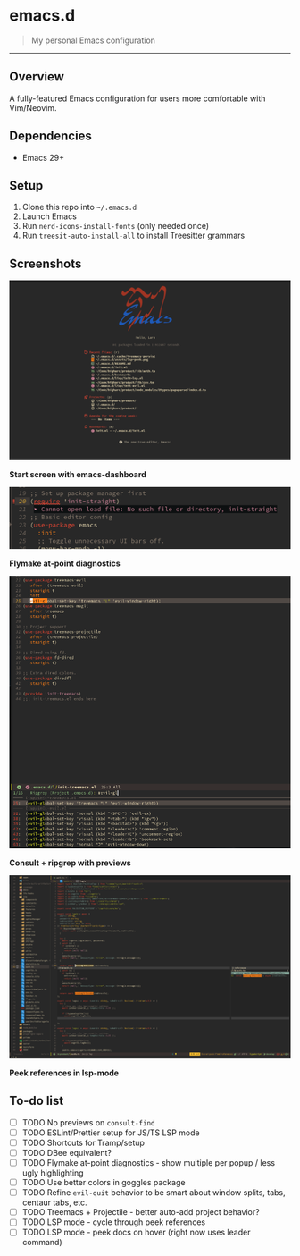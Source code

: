 # emacs.d

> My personal Emacs configuration

---

## Overview

A fully-featured Emacs configuration for users more comfortable with Vim/Neovim.

## Dependencies

- Emacs 29+

## Setup

1. Clone this repo into `~/.emacs.d`
2. Launch Emacs
3. Run `nerd-icons-install-fonts` (only needed once)
4. Run `treesit-auto-install-all` to install Treesitter grammars

## Screenshots

![start screen](./assets/dashboard.png)

**Start screen with emacs-dashboard**

![flymake](./assets/flymake.png)

**Flymake at-point diagnostics**

![ripgrep](./assets/ripgrep.png)

**Consult + ripgrep with previews**

![peek references](./assets/lsp-peek.png)

**Peek references in lsp-mode**

## To-do list

- [ ] TODO No previews on `consult-find`
- [ ] TODO ESLint/Prettier setup for JS/TS LSP mode
- [ ] TODO Shortcuts for Tramp/setup
- [ ] TODO DBee equivalent?
- [ ] TODO Flymake at-point diagnostics - show multiple per popup / less ugly highlighting
- [ ] TODO Use better colors in goggles package
- [ ] TODO Refine `evil-quit` behavior to be smart about window splits, tabs, centaur tabs, etc.
- [ ] TODO Treemacs + Projectile - better auto-add project behavior?
- [ ] TODO LSP mode - cycle through peek references
- [ ] TODO LSP mode - peek docs on hover (right now uses leader command)
